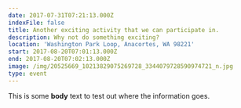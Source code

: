```yaml
---
date: 2017-07-31T07:21:13.000Z
indexFile: false
title: Another exciting activity that we can participate in.
description: Why not do something exciting?
location: 'Washington Park Loop, Anacortes, WA 98221'
start: 2017-08-20T07:01:13.000Z
end: 2017-08-20T07:02:13.000Z
image: /img/20525669_10213829075269728_3344079728590974721_n.jpg
type: event
---
```

This is some **body** text to test out where the information goes.
